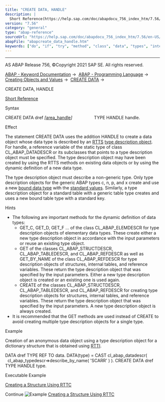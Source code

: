 ```yaml
---
title: "CREATE DATA, HANDLE"
description: |
  Short Reference(https://help.sap.com/doc/abapdocu_756_index_htm/7.56/en-US/abapcreate_data_shortref.htm) Syntax CREATE DATA dref area_handle(https://help.sap.com/doc/abapdocu_756_index_htm/7.56/en-US/abapcreate_data_area_handle.htm) TYPE HANDLE handle. Effect The statement CREATE DATA u
version: "7.56"
category: "general"
type: "abap-reference"
sourceUrl: "https://help.sap.com/doc/abapdocu_756_index_htm/7.56/en-US/abapcreate_data_handle.htm"
abapFile: "abapcreate_data_handle.htm"
keywords: ["do", "if", "try", "method", "class", "data", "types", "internal-table", "abapcreate", "handle"]
---
```


* * *

AS ABAP Release 756, ©Copyright 2021 SAP SE. All rights reserved.

[ABAP - Keyword Documentation](https://help.sap.com/doc/abapdocu_756_index_htm/7.56/en-US/abenabap.htm) →  [ABAP - Programming Language](https://help.sap.com/doc/abapdocu_756_index_htm/7.56/en-US/abenabap_reference.htm) →  [Creating Objects and Values](https://help.sap.com/doc/abapdocu_756_index_htm/7.56/en-US/abencreate_objects.htm) →  [CREATE DATA](https://help.sap.com/doc/abapdocu_756_index_htm/7.56/en-US/abapcreate_data.htm) → 

CREATE DATA, HANDLE

[Short Reference](https://help.sap.com/doc/abapdocu_756_index_htm/7.56/en-US/abapcreate_data_shortref.htm)

Syntax

CREATE DATA dref *\[*[area\_handle](https://help.sap.com/doc/abapdocu_756_index_htm/7.56/en-US/abapcreate_data_area_handle.htm)*\]*
                 TYPE HANDLE handle.

Effect

The statement CREATE DATA uses the addition HANDLE to create a data object whose data type is described by an [RTTS](https://help.sap.com/doc/abapdocu_756_index_htm/7.56/en-US/abenrun_time_type_services_glosry.htm "Glossary Entry") [type description object](https://help.sap.com/doc/abapdocu_756_index_htm/7.56/en-US/abentype_object_glosry.htm "Glossary Entry"). For handle, a reference variable of the static type of class CL\_ABAP\_DATADESCR or its subclasses that points to a type description object must be specified. The type description object may have been created by using the RTTS methods on existing data objects or by using the dynamic definition of a new data type.

The type description object must describe a non-generic type. Only type description objects for the generic ABAP types c, n, p, and x create and use a new [bound data type](https://help.sap.com/doc/abapdocu_756_index_htm/7.56/en-US/abenbound_data_type_glosry.htm "Glossary Entry") with the [standard values](https://help.sap.com/doc/abapdocu_756_index_htm/7.56/en-US/abenbuilt_in_types_complete.htm). Similarly, a type description object for a standard table with a generic table type creates and uses a new bound table type with a standard key.

Hints

-   The following are important methods for the dynamic definition of data types:
    -   GET\_C, GET\_D, GET\_F ... of the class CL\_ABAP\_ELEMDESCR for type description objects of elementary data types. These create either a new type description object in accordance with the input parameters or reuse an existing type object.
    -   GET of the classes CL\_ABAP\_STRUCTDESCR, CL\_ABAP\_TABLEDESCR, and CL\_ABAP\_REFDESCR as well as GET\_BY\_NAME of the class CL\_ABAP\_REFDESCR for type description objects of structures, internal tables, and reference variables. These return the type description object that was specified by the input parameters. Either a new type description object is created or an existing one is used again.
    -   CREATE of the classes CL\_ABAP\_STRUCTDESCR, CL\_ABAP\_TABLEDESCR, and CL\_ABAP\_REFDESCR for creating type description objects for structures, internal tables, and reference variables. These return the type description object that was specified by the input parameters. A new type description object is always created.
-   It is recommended that the GET methods are used instead of CREATE to avoid creating multiple type description objects for a single type.

Example

Creation of an anonymous data object using a type description object for a dictionary structure that is obtained using [RTTI](https://help.sap.com/doc/abapdocu_756_index_htm/7.56/en-US/abenrun_time_type_identific_glosry.htm "Glossary Entry").

DATA dref TYPE REF TO data.
DATA(type) = CAST cl\_abap\_datadescr(
  cl\_abap\_typedescr=>describe\_by\_name( 'SCARR' ) ).
CREATE DATA dref TYPE HANDLE type.

Executable Example

[Creating a Structure Using RTTC](https://help.sap.com/doc/abapdocu_756_index_htm/7.56/en-US/abencreate_data_via_rttc_abexa.htm)

Continue
![Example](exa.gif "Example") [Creating a Structure Using RTTC](https://help.sap.com/doc/abapdocu_756_index_htm/7.56/en-US/abencreate_data_via_rttc_abexa.htm)